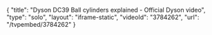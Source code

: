 {
    "title": "Dyson DC39 Ball cylinders explained - Official Dyson video",
    "type": "solo",
    "layout": "iframe-static",
    "videoId": "3784262",
    "url": "\/tvpembed\/3784262"
}